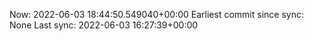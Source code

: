 Now: 2022-06-03 18:44:50.549040+00:00 Earliest commit since sync: None Last sync: 2022-06-03 16:27:39+00:00
